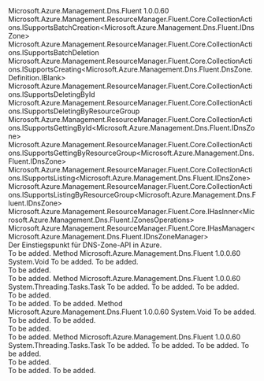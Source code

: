 <Type Name="IDnsZones" FullName="Microsoft.Azure.Management.Dns.Fluent.IDnsZones">
  <TypeSignature Language="C#" Value="public interface IDnsZones : Microsoft.Azure.Management.ResourceManager.Fluent.Core.CollectionActions.ISupportsBatchCreation&lt;Microsoft.Azure.Management.Dns.Fluent.IDnsZone&gt;, Microsoft.Azure.Management.ResourceManager.Fluent.Core.CollectionActions.ISupportsBatchDeletion, Microsoft.Azure.Management.ResourceManager.Fluent.Core.CollectionActions.ISupportsCreating&lt;Microsoft.Azure.Management.Dns.Fluent.DnsZone.Definition.IBlank&gt;, Microsoft.Azure.Management.ResourceManager.Fluent.Core.CollectionActions.ISupportsDeletingById, Microsoft.Azure.Management.ResourceManager.Fluent.Core.CollectionActions.ISupportsDeletingByResourceGroup, Microsoft.Azure.Management.ResourceManager.Fluent.Core.CollectionActions.ISupportsGettingById&lt;Microsoft.Azure.Management.Dns.Fluent.IDnsZone&gt;, Microsoft.Azure.Management.ResourceManager.Fluent.Core.CollectionActions.ISupportsGettingByResourceGroup&lt;Microsoft.Azure.Management.Dns.Fluent.IDnsZone&gt;, Microsoft.Azure.Management.ResourceManager.Fluent.Core.CollectionActions.ISupportsListing&lt;Microsoft.Azure.Management.Dns.Fluent.IDnsZone&gt;, Microsoft.Azure.Management.ResourceManager.Fluent.Core.CollectionActions.ISupportsListingByResourceGroup&lt;Microsoft.Azure.Management.Dns.Fluent.IDnsZone&gt;, Microsoft.Azure.Management.ResourceManager.Fluent.Core.IHasInner&lt;Microsoft.Azure.Management.Dns.Fluent.IZonesOperations&gt;, Microsoft.Azure.Management.ResourceManager.Fluent.Core.IHasManager&lt;Microsoft.Azure.Management.Dns.Fluent.IDnsZoneManager&gt;" />
  <TypeSignature Language="ILAsm" Value=".class public interface auto ansi abstract IDnsZones implements class Microsoft.Azure.Management.ResourceManager.Fluent.Core.CollectionActions.ISupportsBatchCreation`1&lt;class Microsoft.Azure.Management.Dns.Fluent.IDnsZone&gt;, class Microsoft.Azure.Management.ResourceManager.Fluent.Core.CollectionActions.ISupportsBatchDeletion, class Microsoft.Azure.Management.ResourceManager.Fluent.Core.CollectionActions.ISupportsCreating`1&lt;class Microsoft.Azure.Management.Dns.Fluent.DnsZone.Definition.IBlank&gt;, class Microsoft.Azure.Management.ResourceManager.Fluent.Core.CollectionActions.ISupportsDeletingById, class Microsoft.Azure.Management.ResourceManager.Fluent.Core.CollectionActions.ISupportsDeletingByResourceGroup, class Microsoft.Azure.Management.ResourceManager.Fluent.Core.CollectionActions.ISupportsGettingById`1&lt;class Microsoft.Azure.Management.Dns.Fluent.IDnsZone&gt;, class Microsoft.Azure.Management.ResourceManager.Fluent.Core.CollectionActions.ISupportsGettingByResourceGroup`1&lt;class Microsoft.Azure.Management.Dns.Fluent.IDnsZone&gt;, class Microsoft.Azure.Management.ResourceManager.Fluent.Core.CollectionActions.ISupportsListing`1&lt;class Microsoft.Azure.Management.Dns.Fluent.IDnsZone&gt;, class Microsoft.Azure.Management.ResourceManager.Fluent.Core.CollectionActions.ISupportsListingByResourceGroup`1&lt;class Microsoft.Azure.Management.Dns.Fluent.IDnsZone&gt;, class Microsoft.Azure.Management.ResourceManager.Fluent.Core.IBeta, class Microsoft.Azure.Management.ResourceManager.Fluent.Core.IHasInner`1&lt;class Microsoft.Azure.Management.Dns.Fluent.IZonesOperations&gt;, class Microsoft.Azure.Management.ResourceManager.Fluent.Core.IHasManager`1&lt;class Microsoft.Azure.Management.Dns.Fluent.IDnsZoneManager&gt;" />
  <TypeSignature Language="DocId" Value="T:Microsoft.Azure.Management.Dns.Fluent.IDnsZones" />
  <TypeSignature Language="VB.NET" Value="Public Interface IDnsZones&#xA;Implements IHasInner(Of IZonesOperations), IHasManager(Of IDnsZoneManager), ISupportsBatchCreation(Of IDnsZone), ISupportsBatchDeletion, ISupportsCreating(Of IBlank), ISupportsDeletingById, ISupportsDeletingByResourceGroup, ISupportsGettingById(Of IDnsZone), ISupportsGettingByResourceGroup(Of IDnsZone), ISupportsListing(Of IDnsZone), ISupportsListingByResourceGroup(Of IDnsZone)" />
  <TypeSignature Language="F#" Value="type IDnsZones = interface&#xA;    interface ISupportsCreating&lt;IBlank&gt;&#xA;    interface ISupportsListing&lt;IDnsZone&gt;&#xA;    interface ISupportsListingByResourceGroup&lt;IDnsZone&gt;&#xA;    interface ISupportsGettingByResourceGroup&lt;IDnsZone&gt;&#xA;    interface ISupportsGettingById&lt;IDnsZone&gt;&#xA;    interface ISupportsDeletingById&#xA;    interface ISupportsDeletingByResourceGroup&#xA;    interface ISupportsBatchCreation&lt;IDnsZone&gt;&#xA;    interface ISupportsBatchDeletion&#xA;    interface IBeta&#xA;    interface IHasManager&lt;IDnsZoneManager&gt;&#xA;    interface IHasInner&lt;IZonesOperations&gt;" />
  <AssemblyInfo>
    <AssemblyName>Microsoft.Azure.Management.Dns.Fluent</AssemblyName>
    <AssemblyVersion>1.0.0.60</AssemblyVersion>
  </AssemblyInfo>
  <Interfaces>
    <Interface>
      <InterfaceName>Microsoft.Azure.Management.ResourceManager.Fluent.Core.CollectionActions.ISupportsBatchCreation&lt;Microsoft.Azure.Management.Dns.Fluent.IDnsZone&gt;</InterfaceName>
    </Interface>
    <Interface>
      <InterfaceName>Microsoft.Azure.Management.ResourceManager.Fluent.Core.CollectionActions.ISupportsBatchDeletion</InterfaceName>
    </Interface>
    <Interface>
      <InterfaceName>Microsoft.Azure.Management.ResourceManager.Fluent.Core.CollectionActions.ISupportsCreating&lt;Microsoft.Azure.Management.Dns.Fluent.DnsZone.Definition.IBlank&gt;</InterfaceName>
    </Interface>
    <Interface>
      <InterfaceName>Microsoft.Azure.Management.ResourceManager.Fluent.Core.CollectionActions.ISupportsDeletingById</InterfaceName>
    </Interface>
    <Interface>
      <InterfaceName>Microsoft.Azure.Management.ResourceManager.Fluent.Core.CollectionActions.ISupportsDeletingByResourceGroup</InterfaceName>
    </Interface>
    <Interface>
      <InterfaceName>Microsoft.Azure.Management.ResourceManager.Fluent.Core.CollectionActions.ISupportsGettingById&lt;Microsoft.Azure.Management.Dns.Fluent.IDnsZone&gt;</InterfaceName>
    </Interface>
    <Interface>
      <InterfaceName>Microsoft.Azure.Management.ResourceManager.Fluent.Core.CollectionActions.ISupportsGettingByResourceGroup&lt;Microsoft.Azure.Management.Dns.Fluent.IDnsZone&gt;</InterfaceName>
    </Interface>
    <Interface>
      <InterfaceName>Microsoft.Azure.Management.ResourceManager.Fluent.Core.CollectionActions.ISupportsListing&lt;Microsoft.Azure.Management.Dns.Fluent.IDnsZone&gt;</InterfaceName>
    </Interface>
    <Interface>
      <InterfaceName>Microsoft.Azure.Management.ResourceManager.Fluent.Core.CollectionActions.ISupportsListingByResourceGroup&lt;Microsoft.Azure.Management.Dns.Fluent.IDnsZone&gt;</InterfaceName>
    </Interface>
    <Interface>
      <InterfaceName>Microsoft.Azure.Management.ResourceManager.Fluent.Core.IHasInner&lt;Microsoft.Azure.Management.Dns.Fluent.IZonesOperations&gt;</InterfaceName>
    </Interface>
    <Interface>
      <InterfaceName>Microsoft.Azure.Management.ResourceManager.Fluent.Core.IHasManager&lt;Microsoft.Azure.Management.Dns.Fluent.IDnsZoneManager&gt;</InterfaceName>
    </Interface>
  </Interfaces>
  <Docs>
    <summary>
            Der Einstiegspunkt für DNS-Zone-API in Azure.
            </summary>
    <remarks>To be added.</remarks>
  </Docs>
  <Members>
    <Member MemberName="DeleteById">
      <MemberSignature Language="C#" Value="public void DeleteById (string id, string eTagValue);" />
      <MemberSignature Language="ILAsm" Value=".method public hidebysig newslot virtual instance void DeleteById(string id, string eTagValue) cil managed" />
      <MemberSignature Language="DocId" Value="M:Microsoft.Azure.Management.Dns.Fluent.IDnsZones.DeleteById(System.String,System.String)" />
      <MemberSignature Language="VB.NET" Value="Public Sub DeleteById (id As String, eTagValue As String)" />
      <MemberSignature Language="F#" Value="abstract member DeleteById : string * string -&gt; unit" Usage="iDnsZones.DeleteById (id, eTagValue)" />
      <MemberType>Method</MemberType>
      <AssemblyInfo>
        <AssemblyName>Microsoft.Azure.Management.Dns.Fluent</AssemblyName>
        <AssemblyVersion>1.0.0.60</AssemblyVersion>
      </AssemblyInfo>
      <ReturnValue>
        <ReturnType>System.Void</ReturnType>
      </ReturnValue>
      <Parameters>
        <Parameter Name="id" Type="System.String" />
        <Parameter Name="eTagValue" Type="System.String" />
      </Parameters>
      <Docs>
        <param name="id">To be added.</param>
        <param name="eTagValue">To be added.</param>
        <summary>To be added.</summary>
        <remarks>To be added.</remarks>
      </Docs>
    </Member>
    <Member MemberName="DeleteByIdAsync">
      <MemberSignature Language="C#" Value="public System.Threading.Tasks.Task DeleteByIdAsync (string id, string eTagValue, System.Threading.CancellationToken cancellationToken = null);" />
      <MemberSignature Language="ILAsm" Value=".method public hidebysig newslot virtual instance class System.Threading.Tasks.Task DeleteByIdAsync(string id, string eTagValue, valuetype System.Threading.CancellationToken cancellationToken) cil managed" />
      <MemberSignature Language="DocId" Value="M:Microsoft.Azure.Management.Dns.Fluent.IDnsZones.DeleteByIdAsync(System.String,System.String,System.Threading.CancellationToken)" />
      <MemberSignature Language="F#" Value="abstract member DeleteByIdAsync : string * string * System.Threading.CancellationToken -&gt; System.Threading.Tasks.Task" Usage="iDnsZones.DeleteByIdAsync (id, eTagValue, cancellationToken)" />
      <MemberType>Method</MemberType>
      <AssemblyInfo>
        <AssemblyName>Microsoft.Azure.Management.Dns.Fluent</AssemblyName>
        <AssemblyVersion>1.0.0.60</AssemblyVersion>
      </AssemblyInfo>
      <ReturnValue>
        <ReturnType>System.Threading.Tasks.Task</ReturnType>
      </ReturnValue>
      <Parameters>
        <Parameter Name="id" Type="System.String" />
        <Parameter Name="eTagValue" Type="System.String" />
        <Parameter Name="cancellationToken" Type="System.Threading.CancellationToken" />
      </Parameters>
      <Docs>
        <param name="id">To be added.</param>
        <param name="eTagValue">To be added.</param>
        <param name="cancellationToken">To be added.</param>
        <summary>To be added.</summary>
        <returns>To be added.</returns>
        <remarks>To be added.</remarks>
      </Docs>
    </Member>
    <Member MemberName="DeleteByResourceGroupName">
      <MemberSignature Language="C#" Value="public void DeleteByResourceGroupName (string resourceGroupName, string zoneName, string eTagValue);" />
      <MemberSignature Language="ILAsm" Value=".method public hidebysig newslot virtual instance void DeleteByResourceGroupName(string resourceGroupName, string zoneName, string eTagValue) cil managed" />
      <MemberSignature Language="DocId" Value="M:Microsoft.Azure.Management.Dns.Fluent.IDnsZones.DeleteByResourceGroupName(System.String,System.String,System.String)" />
      <MemberSignature Language="VB.NET" Value="Public Sub DeleteByResourceGroupName (resourceGroupName As String, zoneName As String, eTagValue As String)" />
      <MemberSignature Language="F#" Value="abstract member DeleteByResourceGroupName : string * string * string -&gt; unit" Usage="iDnsZones.DeleteByResourceGroupName (resourceGroupName, zoneName, eTagValue)" />
      <MemberType>Method</MemberType>
      <AssemblyInfo>
        <AssemblyName>Microsoft.Azure.Management.Dns.Fluent</AssemblyName>
        <AssemblyVersion>1.0.0.60</AssemblyVersion>
      </AssemblyInfo>
      <ReturnValue>
        <ReturnType>System.Void</ReturnType>
      </ReturnValue>
      <Parameters>
        <Parameter Name="resourceGroupName" Type="System.String" />
        <Parameter Name="zoneName" Type="System.String" />
        <Parameter Name="eTagValue" Type="System.String" />
      </Parameters>
      <Docs>
        <param name="resourceGroupName">To be added.</param>
        <param name="zoneName">To be added.</param>
        <param name="eTagValue">To be added.</param>
        <summary>To be added.</summary>
        <remarks>To be added.</remarks>
      </Docs>
    </Member>
    <Member MemberName="DeleteByResourceGroupNameAsync">
      <MemberSignature Language="C#" Value="public System.Threading.Tasks.Task DeleteByResourceGroupNameAsync (string resourceGroupName, string zoneName, string eTagValue, System.Threading.CancellationToken cancellationToken = null);" />
      <MemberSignature Language="ILAsm" Value=".method public hidebysig newslot virtual instance class System.Threading.Tasks.Task DeleteByResourceGroupNameAsync(string resourceGroupName, string zoneName, string eTagValue, valuetype System.Threading.CancellationToken cancellationToken) cil managed" />
      <MemberSignature Language="DocId" Value="M:Microsoft.Azure.Management.Dns.Fluent.IDnsZones.DeleteByResourceGroupNameAsync(System.String,System.String,System.String,System.Threading.CancellationToken)" />
      <MemberSignature Language="F#" Value="abstract member DeleteByResourceGroupNameAsync : string * string * string * System.Threading.CancellationToken -&gt; System.Threading.Tasks.Task" Usage="iDnsZones.DeleteByResourceGroupNameAsync (resourceGroupName, zoneName, eTagValue, cancellationToken)" />
      <MemberType>Method</MemberType>
      <AssemblyInfo>
        <AssemblyName>Microsoft.Azure.Management.Dns.Fluent</AssemblyName>
        <AssemblyVersion>1.0.0.60</AssemblyVersion>
      </AssemblyInfo>
      <ReturnValue>
        <ReturnType>System.Threading.Tasks.Task</ReturnType>
      </ReturnValue>
      <Parameters>
        <Parameter Name="resourceGroupName" Type="System.String" />
        <Parameter Name="zoneName" Type="System.String" />
        <Parameter Name="eTagValue" Type="System.String" />
        <Parameter Name="cancellationToken" Type="System.Threading.CancellationToken" />
      </Parameters>
      <Docs>
        <param name="resourceGroupName">To be added.</param>
        <param name="zoneName">To be added.</param>
        <param name="eTagValue">To be added.</param>
        <param name="cancellationToken">To be added.</param>
        <summary>To be added.</summary>
        <returns>To be added.</returns>
        <remarks>To be added.</remarks>
      </Docs>
    </Member>
  </Members>
</Type>